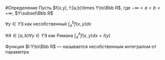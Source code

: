 #Определение 
Пусть $f(x,y), f:[a,b)\times Y\to\Bbb R$, где $-\infty<a<b<+\infty$, $Y\subset\Bbb R$

$\forall y\in Y\exists$ как несобственный $\int_a^b f(x,y)dx$

$\forall A\in [a,b)\forall y\in Y\exists$ как Римана $\int_a^Af(x,y)dx=I(y)$

Функция $I:Y\to\Bbb R$ — называется несобственным интегралом от параметра



